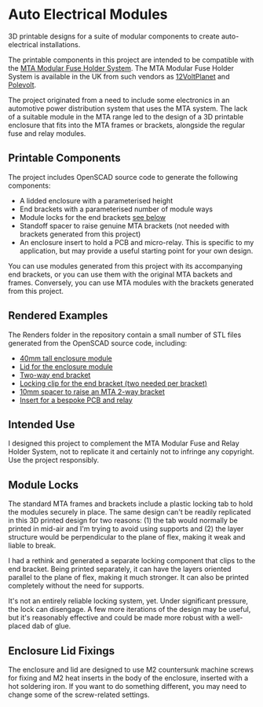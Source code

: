 # Auto Electrical Modules
3D printable designs for a suite of modular components to create auto-electrical installations.

The printable components in this project are intended to be compatible with the [MTA Modular Fuse Holder System](http://www.mta.it/en/frames-modules). The MTA Modular Fuse Holder System is available in the UK from such vendors as [12VoltPlanet](https://www.12voltplanet.co.uk/mta-modular-fuse-relay-holding-system.html) and [Polevolt](https://www.polevolt.co.uk/acatalog/Modular_Fuse_and_Relay_System.html).

The project originated from a need to include some electronics in an automotive power distribution system that uses the MTA system. The lack of a suitable module in the MTA range led to the design of a 3D printable enclosure that fits into the MTA frames or brackets, alongside the regular fuse and relay modules.

## Printable Components
The project includes OpenSCAD source code to generate the following components:
* A lidded enclosure with a parameterised height
* End brackets with a parameterised number of module ways
* Module locks for the end brackets [see below](#Module-Locks)
* Standoff spacer to raise genuine MTA brackets (not needed with brackets generated from this project)
* An enclosure insert to hold a PCB and micro-relay. This is specific to my application, but may provide a useful starting point for your own design.

You can use modules generated from this project with its accompanying end brackets, or you can use them with the original MTA backets and frames. Conversely, you can use MTA modules with the brackets generated from this project.

## Rendered Examples
The Renders folder in the repository contain a small number of STL files generated from the OpenSCAD source code, including:
* [40mm tall enclosure module](https://github.com/smorgo/Auto-Electrical-Modules/blob/master/Renders/Module_40mm.stl)
* [Lid for the enclosure module](https://github.com/smorgo/Auto-Electrical-Modules/blob/master/Renders/Module_Lid.stl)
* [Two-way end bracket](https://github.com/smorgo/Auto-Electrical-Modules/blob/master/Renders/mounttest.stl)
* [Locking clip for the end bracket (two needed per bracket)](https://github.com/smorgo/Auto-Electrical-Modules/blob/master/Renders/lock.stl)
* [10mm spacer to raise an MTA 2-way bracket](https://github.com/smorgo/Auto-Electrical-Modules/blob/master/Renders/standoff.stl)
* [Insert for a bespoke PCB and relay](https://github.com/smorgo/Auto-Electrical-Modules/blob/master/Renders/PCB%20Insert.stl)

## Intended Use
I designed this project to complement the MTA Modular Fuse and Relay Holder System, not to replicate it and certainly not to infringe any copyright. Use the project responsibly.

## Module Locks
The standard MTA frames and brackets include a plastic locking tab to hold the modules securely in place. The same design can't be readily replicated in this 3D printed design for two reasons: (1) the tab would normally be printed in mid-air and I'm trying to avoid using supports and (2) the layer structure would be perpendicular to the plane of flex, making it weak and liable to break.

I had a rethink and generated a separate locking component that clips to the end bracket. Being printed separately, it can have the layers oriented parallel to the plane of flex, making it much stronger. It can also be printed completely without the need for supports.

It's not an entirely reliable locking system, yet. Under significant pressure, the lock can disengage. A few more iterations of the design may be useful, but it's reasonably effective and could be made more robust with a well-placed dab of glue.

## Enclosure Lid Fixings
The enclosure and lid are designed to use M2 countersunk
machine screws for fixing and M2 heat inserts in the body
of the enclosure, inserted with a hot soldering iron.
If you want to do something different, you may need to
change some of the screw-related settings.
